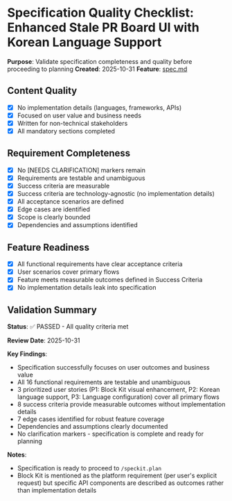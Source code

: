 # Specification Quality Checklist: Enhanced Stale PR Board UI with Korean Language Support

**Purpose**: Validate specification completeness and quality before proceeding to planning
**Created**: 2025-10-31
**Feature**: [spec.md](../spec.md)

## Content Quality

- [x] No implementation details (languages, frameworks, APIs)
- [x] Focused on user value and business needs
- [x] Written for non-technical stakeholders
- [x] All mandatory sections completed

## Requirement Completeness

- [x] No [NEEDS CLARIFICATION] markers remain
- [x] Requirements are testable and unambiguous
- [x] Success criteria are measurable
- [x] Success criteria are technology-agnostic (no implementation details)
- [x] All acceptance scenarios are defined
- [x] Edge cases are identified
- [x] Scope is clearly bounded
- [x] Dependencies and assumptions identified

## Feature Readiness

- [x] All functional requirements have clear acceptance criteria
- [x] User scenarios cover primary flows
- [x] Feature meets measurable outcomes defined in Success Criteria
- [x] No implementation details leak into specification

## Validation Summary

**Status**: ✅ PASSED - All quality criteria met

**Review Date**: 2025-10-31

**Key Findings**:
- Specification successfully focuses on user outcomes and business value
- All 16 functional requirements are testable and unambiguous
- 3 prioritized user stories (P1: Block Kit visual enhancement, P2: Korean language support, P3: Language configuration) cover all primary flows
- 8 success criteria provide measurable outcomes without implementation details
- 7 edge cases identified for robust feature coverage
- Dependencies and assumptions clearly documented
- No clarification markers - specification is complete and ready for planning

**Notes**:
- Specification is ready to proceed to `/speckit.plan`
- Block Kit is mentioned as the platform requirement (per user's explicit request) but specific API components are described as outcomes rather than implementation details
